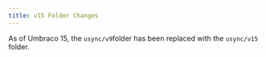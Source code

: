 ```yaml
---
title: v15 Folder Changes
---
```

As of Umbraco 15, the `usync/v9`folder has been replaced with the `usync/v15` folder. 